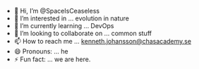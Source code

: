 - 👋 Hi, I’m @SpaceIsCeaseless
- 👀 I’m interested in ... evolution in nature
- 🌱 I’m currently learning ... DevOps
- 💞️ I’m looking to collaborate on ... common stuff
- 📫 How to reach me ... kenneth.johansson@chasacademy.se 
- 😄 Pronouns: ... he
- ⚡ Fun fact: ... we are here.

<!---
BKJ008/BKJ008 is a ✨ special ✨ repository because its `README.md` (this file) appears on your GitHub profile.
You can click the Preview link to take a look at your changes.
--->
